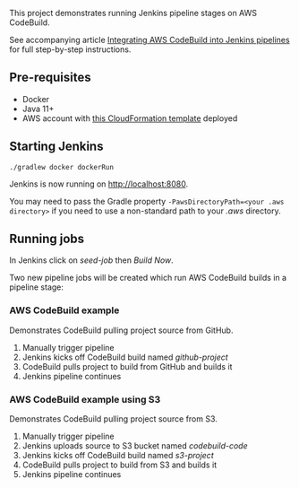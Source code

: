 This project demonstrates running Jenkins pipeline stages on AWS CodeBuild.

See accompanying article [Integrating AWS CodeBuild into Jenkins pipelines](https://tomgregory.com/integrating-aws-codebuild-into-jenkins-pipelines/)
for full step-by-step instructions.

## Pre-requisites

* Docker
* Java 11+
* AWS account with [this CloudFormation template](https://console.aws.amazon.com/cloudformation/home?region=eu-west-1#/stacks/quickcreate?templateURL=https://tomgregory-cloudformation-examples.s3-eu-west-1.amazonaws.com/codebuild-for-jenkins.yml&stackName=codebuild-for-jenkins) deployed

## Starting Jenkins

`./gradlew docker dockerRun`

Jenkins is now running on [http://localhost:8080](http://localhost:8080).

You may need to pass the Gradle property `-PawsDirectoryPath=<your .aws directory>` if you need to use a non-standard 
path to your *.aws* directory.

## Running jobs

In Jenkins click on *seed-job* then *Build Now*. 

Two new pipeline jobs will be created which run AWS CodeBuild builds in a pipeline stage:

### AWS CodeBuild example

Demonstrates CodeBuild pulling project source from GitHub. 

1. Manually trigger pipeline
1. Jenkins kicks off CodeBuild build named *github-project*
1. CodeBuild pulls project to build from GitHub and builds it
1. Jenkins pipeline continues

### AWS CodeBuild example using S3

Demonstrates CodeBuild pulling project source from S3.

1. Manually trigger pipeline
1. Jenkins uploads source to S3 bucket named *codebuild-code*
1. Jenkins kicks off CodeBuild build named *s3-project*
1. CodeBuild pulls project to build from S3 and builds it
1. Jenkins pipeline continues